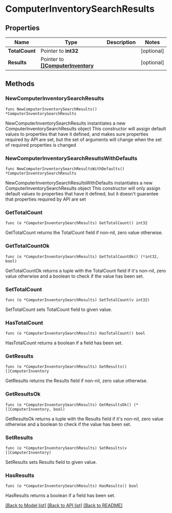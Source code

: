 # ComputerInventorySearchResults

## Properties

Name | Type | Description | Notes
------------ | ------------- | ------------- | -------------
**TotalCount** | Pointer to **int32** |  | [optional] 
**Results** | Pointer to [**[]ComputerInventory**](ComputerInventory.md) |  | [optional] 

## Methods

### NewComputerInventorySearchResults

`func NewComputerInventorySearchResults() *ComputerInventorySearchResults`

NewComputerInventorySearchResults instantiates a new ComputerInventorySearchResults object
This constructor will assign default values to properties that have it defined,
and makes sure properties required by API are set, but the set of arguments
will change when the set of required properties is changed

### NewComputerInventorySearchResultsWithDefaults

`func NewComputerInventorySearchResultsWithDefaults() *ComputerInventorySearchResults`

NewComputerInventorySearchResultsWithDefaults instantiates a new ComputerInventorySearchResults object
This constructor will only assign default values to properties that have it defined,
but it doesn't guarantee that properties required by API are set

### GetTotalCount

`func (o *ComputerInventorySearchResults) GetTotalCount() int32`

GetTotalCount returns the TotalCount field if non-nil, zero value otherwise.

### GetTotalCountOk

`func (o *ComputerInventorySearchResults) GetTotalCountOk() (*int32, bool)`

GetTotalCountOk returns a tuple with the TotalCount field if it's non-nil, zero value otherwise
and a boolean to check if the value has been set.

### SetTotalCount

`func (o *ComputerInventorySearchResults) SetTotalCount(v int32)`

SetTotalCount sets TotalCount field to given value.

### HasTotalCount

`func (o *ComputerInventorySearchResults) HasTotalCount() bool`

HasTotalCount returns a boolean if a field has been set.

### GetResults

`func (o *ComputerInventorySearchResults) GetResults() []ComputerInventory`

GetResults returns the Results field if non-nil, zero value otherwise.

### GetResultsOk

`func (o *ComputerInventorySearchResults) GetResultsOk() (*[]ComputerInventory, bool)`

GetResultsOk returns a tuple with the Results field if it's non-nil, zero value otherwise
and a boolean to check if the value has been set.

### SetResults

`func (o *ComputerInventorySearchResults) SetResults(v []ComputerInventory)`

SetResults sets Results field to given value.

### HasResults

`func (o *ComputerInventorySearchResults) HasResults() bool`

HasResults returns a boolean if a field has been set.


[[Back to Model list]](../README.md#documentation-for-models) [[Back to API list]](../README.md#documentation-for-api-endpoints) [[Back to README]](../README.md)


